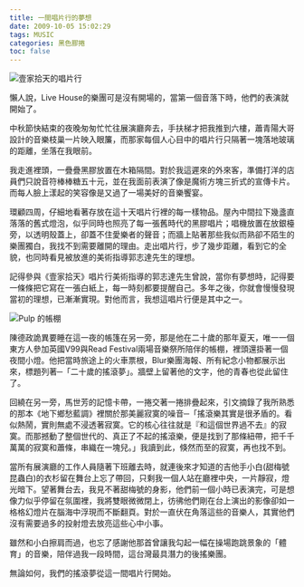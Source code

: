 ```yaml
---
title: 一間唱片行的夢想
date: 2009-10-05 15:02:29
tags: MUSIC
categories: 黑色膠捲
toc: false
---
```

<img src="https://i.imgur.com/gu1KpsB.jpg" alt="壹家拾天的唱片行">

懶人說，Live House的樂團可是沒有開場的，當第一個音落下時，他們的表演就開始了。

中秋節快結束的夜晚匆匆忙忙往展演廳奔去，手扶梯才把我推到六樓，蕭青陽大哥設計的音樂枝巢一片映入眼簾，而那家每個人心目中的唱片行只隔著一塊落地玻璃的距離，坐落在我眼前。
<!-- more -->
我走進裡頭，一疊疊黑膠放置在木箱隔間。對於我這遲來的外來客，準備打洋的店員們只說音符棒棒糖五十元，並在我面前表演了像是魔術方塊三折式的宣傳卡片。而每人臉上漾起的笑容像是又過了一場美好的音樂饗宴。

環顧四周，仔細地看著存放在這十天唱片行裡的每一樣物品。屋內中間拉下幾盞直落落的舊式燈泡，似乎同時也照亮了每一張舊時代的黑膠唱片；唱機放置在放銀檯旁，以透明殼蓋上，卻蓋不住愛樂者的聲音；而牆上貼著那些我似而熟卻不陌生的樂團獨白，我找不到需要離開的理由。走出唱片行，步了幾步距離，看到它的全貌，也同時看見被放進的美術指導郭志達先生的理想。

記得參與《壹家拾天》唱片行美術指導的郭志達先生曾說，當你有夢想時，記得要一條條把它寫在一張白紙上，每一時刻都要提醒自己。多年之後，你就會慢慢發現當初的理想，已漸漸實現。對他而言，我想這唱片行便是其中之一。

<img src="https://i.imgur.com/7TiigHB.jpg" alt="Pulp 的帳棚">

陳德政詭異要睡在這一夜的帳篷在另一旁，那是他在二十歲的那年夏天，唯一一個東方人參加英國V99與Read Festival兩場音樂祭所陪伴的帳棚，裡頭還掛著一個夜間小燈。他把當時旅途上的火車票根，Blur樂團海報、所有紀念小物都展示出來，標題列著─「二十歲的搖滾夢」。牆壁上留著他的文字，他的青春也從此留住了。

回繞在另一旁，馬世芳的記憶卡帶，一捲交著一捲排疊起來，引文摘錄了我所熟悉的那本《地下鄉愁藍調》裡關於那美麗寂寞的噪音─「搖滾樂其實是很矛盾的。看似熱鬧，實則無處不浸透著寂寞。它的核心往往就是『和這個世界過不去』的寂寞。而那撼動了整個世代的、真正了不起的搖滾樂，便是找到了那條紐帶，把千千萬萬的寂寞和蕭條，串織在一塊兒。」我讀到此，倏然而至的寂寞，再也找不到。

當所有展演廳的工作人員隨著下班離去時，就連後來才知道的吉他手小白(甜梅號昆蟲白)的衣杉留在舞台上忘了帶回，只剩我一個人站在廳裡中央，一片靜寂，燈光暗下。望著舞台去，我見不著甜梅號的身影，他們前一個小時已表演完，可是想像力似乎停留在氛圍裡，我將雙眼微微閉上，彷彿他們剛在台上演出的影像卻如一格格幻燈片在腦海中浮現而不斷翻頁。對於一直伏在角落這些的音樂人，其實他們沒有需要過多的投射燈去放亮這些心中小事。

雖然和小白擦肩而過，也忘了感謝他那首曾讓我勾起一幅在操場跑跳景象的「體育」的音樂，陪伴過我一段時間，這台灣最具潛力的後搖樂團。

無論如何，我們的搖滾夢從這一間唱片行開始。